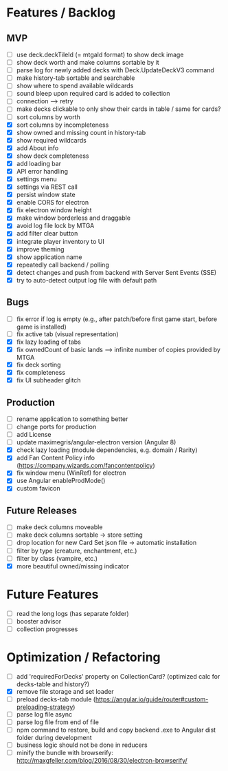 # Features / Backlog

## MVP
- [ ] use deck.deckTileId (= mtgaId format) to show deck image
- [ ] show deck worth and make columns sortable by it
- [ ] parse log for newly added decks with Deck.UpdateDeckV3 command
- [ ] make history-tab sortable and searchable
- [ ] show where to spend available wildcards
- [ ] sound bleep upon required card is added to collection
- [ ] connection --> retry
- [ ] make decks clickable to only show their cards in table / same for cards?
- [ ] sort columns by worth
- [X] sort columns by incompleteness
- [X] show owned and missing count in history-tab
- [X] show required wildcards
- [X] add About info
- [X] show deck completeness
- [X] add loading bar
- [X] API error handling
- [X] settings menu
- [X] settings via REST call
- [X] persist window state
- [X] enable CORS for electron
- [X] fix electron window height
- [X] make window borderless and draggable
- [X] avoid log file lock by MTGA
- [X] add filter clear button
- [X] integrate player inventory to UI
- [X] improve theming
- [X] show application name
- [X] repeatedly call backend / polling
- [X] detect changes and push from backend with Server Sent Events (SSE)
- [X] try to auto-detect output log file with default path

## Bugs
- [ ] fix error if log is empty (e.g., after patch/before first game start, before game is installed)
- [ ] fix active tab (visual representation)
- [X] fix lazy loading of tabs
- [X] fix ownedCount of basic lands --> infinite number of copies provided by MTGA
- [X] fix deck sorting
- [X] fix completeness
- [X] fix UI subheader glitch

## Production
- [ ] rename application to something better
- [ ] change ports for production
- [ ] add License
- [ ] update maximegris/angular-electron version (Angular 8)
- [X] check lazy loading (module dependencies, e.g. domain / Rarity)
- [X] add Fan Content Policy info (https://company.wizards.com/fancontentpolicy)
- [X] fix window menu (WinRef) for electron
- [X] use Angular enableProdMode()
- [X] custom favicon

## Future Releases
- [ ] make deck columns moveable
- [ ] make deck columns sortable -> store setting
- [ ] drop location for new Card Set json file -> automatic installation
- [ ] filter by type (creature, enchantment, etc.)
- [ ] filter by class (vampire, etc.)
- [X] more beautiful owned/missing indicator

# Future Features
- [ ] read the long logs (has separate folder)
- [ ] booster advisor
- [ ] collection progresses

# Optimization / Refactoring
- [ ] add 'requiredForDecks' property on CollectionCard? (optimized calc for decks-table and history?)
- [X] remove file storage and set loader
- [ ] preload decks-tab module (https://angular.io/guide/router#custom-preloading-strategy)
- [ ] parse log file async
- [ ] parse log file from end of file
- [ ] npm command to restore, build and copy backend .exe to Angular dist folder during development
- [ ] business logic should not be done in reducers
- [ ] minify the bundle with browserify: http://maxgfeller.com/blog/2016/08/30/electron-browserify/
